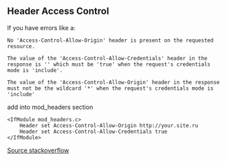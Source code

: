 ## Header Access Control

If you have errors like a:

    No 'Access-Control-Allow-Origin' header is present on the requested resource.
    
    The value of the 'Access-Control-Allow-Credentials' header in the response is '' which must be 'true' when the request's credentials mode is 'include'.
    
    The value of the 'Access-Control-Allow-Origin' header in the response must not be the wildcard '*' when the request's credentials mode is 'include'

add into mod_headers section

```apacheconfig
<IfModule mod_headers.c>
    Header set Access-Control-Allow-Origin http://your.site.ru
    Header set Access-Control-Allow-Credentials true
</IfModule>
```

[Source stackoverflow](https://stackoverflow.com/a/13871027/6607814)